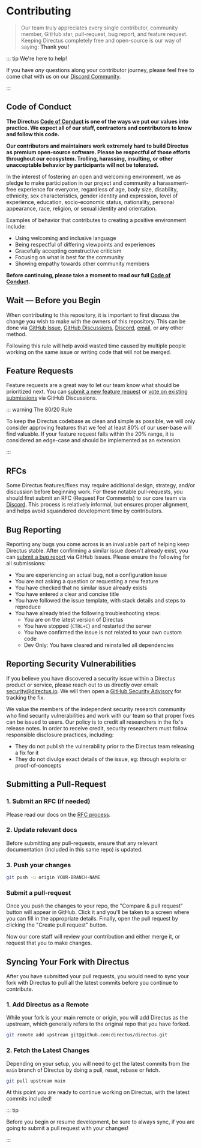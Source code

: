 # Contributing

> Our team truly appreciates every single contributor, community member, GitHub star, pull-request, bug report, and feature request. Keeping Directus completely free and open-source is our way of saying: **Thank you!**

::: tip We're here to help!

If you have _any_ questions along your contributor journey, please feel free to come chat with us on our [Discord Community](https://directus.chat).

:::

## Code of Conduct

**The Directus [Code of Conduct](https://github.com/directus/directus/blob/main/code_of_conduct.md) is one of the ways we put our values into practice. We expect all of our staff, contractors and contributors to know and follow this code.**

**Our contributors and maintainers work extremely hard to build Directus as premium open-source software. Please be respectful of those efforts throughout our ecosystem. Trolling, harassing, insulting, or other unacceptable behavior by participants will not be tolerated.**

In the interest of fostering an open and welcoming environment, we as pledge to make participation in our project and community a harassment-free experience for everyone, regardless of age, body
size, disability, ethnicity, sex characteristics, gender identity and expression,
level of experience, education, socio-economic status, nationality, personal
appearance, race, religion, or sexual identity and orientation.

Examples of behavior that contributes to creating a positive environment
include:

* Using welcoming and inclusive language
* Being respectful of differing viewpoints and experiences
* Gracefully accepting constructive criticism
* Focusing on what is best for the community
* Showing empathy towards other community members

**Before continuing, please take a moment to read our full [Code of Conduct](https://github.com/directus/directus/blob/main/contributing.md).**

## Wait — Before you Begin

When contributing to this repository, it is important to first discuss the change you wish to make with the owners of this repository. This can be done via [GitHub Issue](https://github.com/directus/directus/issues), [GitHub Discussions](https://github.com/directus/directus/discussions), [Discord](https://directus.chat), [email](mailto:info@directus.io), or any other method.

Following this rule will help avoid wasted time caused by multiple people working on the same issue or writing code that will not be merged.

## Feature Requests

Feature requests are a great way to let our team know what should be prioritized next. You can
[submit a new feature request](https://github.com/directus/directus/discussions/category_choices) or
[vote on existing submissions](https://github.com/directus/directus/discussions) via GitHub Discussions.

::: warning The 80/20 Rule

To keep the Directus codebase as clean and simple as possible, we will only consider approving features that we feel at
least 80% of our user-base will find valuable. If your feature request falls within the 20% range, it is considered an
edge-case and should be implemented as an extension.

:::

## RFCs

Some Directus features/fixes may require additional design, strategy, and/or discussion before beginning work. For these
notable pull-requests, you should first submit an RFC (Request For Comments) to our core team via
[Discord](https://directus.chat). This process is relatively informal, but ensures proper alignment, and helps avoid
squandered development time by contributors.

## Bug Reporting

Reporting any bugs you come across is an invaluable part of helping keep Directus stable. After confirming a similar
issue doesn't already exist, you can [submit a bug report](https://github.com/directus/directus/issues/new) via GitHub
Issues. Please ensure the following for all submissions:

- You are experiencing an actual bug, not a configuration issue
- You are not asking a question or requesting a new feature
- You have checked that no similar issue already exists
- You have entered a clear and concise title
- You have followed the issue template, with stack details and steps to reproduce
- You have already tried the following troubleshooting steps:
  - You are on the latest version of Directus
  - You have stopped (`CTRL+C`) and restarted the server
  - You have confirmed the issue is not related to your own custom code
  - Dev Only: You have cleared and reinstalled all dependencies

## Reporting Security Vulnerabilities

If you believe you have discovered a security issue within a Directus product or service, please reach out to us
directly over email: [security@directus.io](mailto:security@directus.io). We will then open a
[GitHub Security Advisory](https://github.com/directus/directus/security/advisories) for tracking the fix.

We value the members of the independent security research community who find security vulnerabilities and work with our
team so that proper fixes can be issued to users. Our policy is to credit all researchers in the fix's release notes. In
order to receive credit, security researchers must follow responsible disclosure practices, including:

- They do not publish the vulnerability prior to the Directus team releasing a fix for it
- They do not divulge exact details of the issue, eg: through exploits or proof-of-concepts

## Submitting a Pull-Request

### 1. Submit an RFC (if needed)

Please read our docs on the [RFC process](#rfcs).

### 2. Update relevant docs

Before submitting any pull-requests, ensure that any relevant documentation (included in this same repo) is updated.

### 3. Push your changes

```bash
git push -u origin YOUR-BRANCH-NAME
```

### Submit a pull-request

Once you push the changes to your repo, the "Compare & pull request" button will appear in GitHub. Click it and you'll
be taken to a screen where you can fill in the appropriate details. Finally, open the pull request by clicking the
"Create pull request" button.

Now our core staff will review your contribution and either merge it, or request that you to make changes.

## Syncing Your Fork with Directus

After you have submitted your pull requests, you would need to sync your fork with Directus to pull all the latest
commits before you continue to contribute.

### 1. Add Directus as a Remote

While your fork is your main remote or origin, you will add Directus as the upstream, which generally refers to the
original repo that you have forked.

```bash
git remote add upstream git@github.com:directus/directus.git
```

### 2. Fetch the Latest Changes

Depending on your setup, you will need to get the latest commits from the `main` branch of Directus by doing a pull,
reset, rebase or fetch.

```bash
git pull upstream main
```

At this point you are ready to continue working on Directus, with the latest commits included!

::: tip

Before you begin or resume development, be sure to always sync, if you are going to submit a pull request with your
changes!

:::
